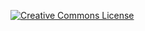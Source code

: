 <a id="skip" rel="license" href="http://creativecommons.org/licenses/by-nc/4.0/"><img id="skip" alt="Creative Commons License" style="border-width:0" src="https://i.creativecommons.org/l/by-nc/4.0/80x15.png" /></a>
